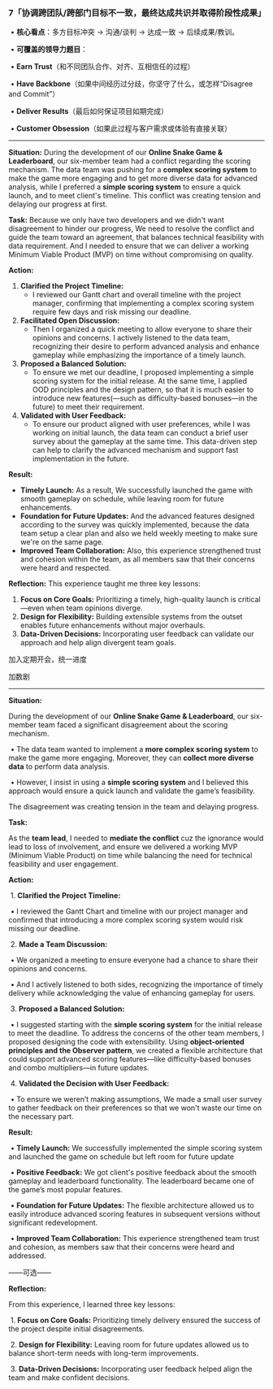 ### **7「协调跨团队/跨部门目标不一致，最终达成共识并取得阶段性成果」**

​	•	**核心看点**：多方目标冲突 -> 沟通/谈判 -> 达成一致 -> 后续成果/教训。

​	•	**可覆盖的领导力题目**：

​	•	**Earn Trust**（和不同团队合作、对齐、互相信任的过程）

​	•	**Have Backbone**（如果中间经历过分歧，你坚守了什么，或怎样“Disagree and Commit”）

​	•	**Deliver Results**（最后如何保证项目如期完成）

​	•	**Customer Obsession**（如果此过程与客户需求或体验有直接关联）

------

**Situation:**
During the development of our **Online Snake Game & Leaderboard**, our six-member team had a conflict regarding the scoring mechanism. The data team was pushing for a **complex scoring system** to make the game more engaging and to get more diverse data for advanced analysis, while I preferred a **simple scoring system** to ensure a quick launch, and to meet client's timeline. This conflict was creating tension and delaying our progress at first.

**Task:**
Because we only have two developers and we didn't want disagreement to hinder our progress, We need to resolve the conflict and guide the team toward an agreement, that balances technical feasibility with data requirement. And I needed to ensure that we can deliver a working Minimum Viable Product (MVP) on time without compromising on quality.

**Action:**

1. **Clarified the Project Timeline:**
   - I reviewed our Gantt chart and overall timeline with the project manager, confirming that implementing a complex scoring system require few days and risk missing our deadline.
2. **Facilitated Open Discussion:**
   - Then I organized a quick meeting to allow everyone to share their opinions and concerns. I actively listened to the data team, recognizing their desire to perform advanced analysis and enhance gameplay while emphasizing the importance of a timely launch.
3. **Proposed a Balanced Solution:**
   - To ensure we met our deadline, I proposed implementing a simple scoring system for the initial release. At the same time, I applied OOD principles and the design pattern, so that it is much easier to introduce new features(—such as difficulty-based bonuses—in the future) to meet their requirement.
4. **Validated with User Feedback:**
   - To ensure our product aligned with user preferences, while I was working on initial launch, the data team can conduct a brief user survey about the gameplay at the same time. This data-driven step can help to clarify the advanced mechanism and support fast implementation in the future. 

**Result:**

- **Timely Launch:** As a result, We successfully launched the game with smooth gameplay on schedule, while leaving room for future enhancements. 
- **Foundation for Future Updates:** And the advanced features designed according to the survey was quickly implemented, because the data team setup a clear plan and also we held weekly meeting to make sure we're on the same page.
- **Improved Team Collaboration:** Also, this experience strengthened trust and cohesion within the team, as all members saw that their concerns were heard and respected.

**Reflection:**
This experience taught me three key lessons:

1. **Focus on Core Goals:** Prioritizing a timely, high-quality launch is critical—even when team opinions diverge.
2. **Design for Flexibility:** Building extensible systems from the outset enables future enhancements without major overhauls.
3. **Data-Driven Decisions:** Incorporating user feedback can validate our approach and help align divergent team goals.



加入定期开会，统一进度

加数剧

-------

**Situation:**

During the development of our **Online Snake Game & Leaderboard**, our six-member team faced a significant disagreement about the scoring mechanism.

​	•	The data team wanted to implement a **more complex scoring system**  to make the game more engaging. Moreover, they can **collect more diverse data** to perform data analysis.

​	•	However, I insist in using a **simple scoring system** and I believed this approach would ensure a quick launch and validate the game’s feasibility.


The disagreement was creating tension in the team and delaying progress.



**Task:**

As the **team lead**, I needed to **mediate the conflict** cuz the ignorance would lead to loss of involvement, and ensure we delivered a working MVP (Minimum Viable Product) on time while balancing the need for technical feasibility and user engagement.



**Action:**

​	1.	**Clarified the Project Timeline:**

​	•	I reviewed the Gantt Chart and timeline with our project manager and confirmed that introducing a more complex scoring system would risk missing our deadline.

​	2.	**Made a Team Discussion:**

​	•	We organized a meeting to ensure everyone had a chance to share their opinions and concerns.

​	•	And I actively listened to both sides, recognizing the importance of timely delivery while acknowledging the value of enhancing gameplay for users.

​	3.	**Proposed a Balanced Solution:**

​	•	I suggested starting with the **simple scoring system** for the initial release to meet the deadline. To address the concerns of the other team members, I proposed designing the code with extensibility. Using **object-oriented principles and the Observer pattern**, we created a flexible architecture that could support advanced scoring features—like difficulty-based bonuses and combo multipliers—in future updates.

​	4.	**Validated the Decision with User Feedback:**

​	•	To ensure we weren’t making assumptions, We made a small user survey to gather feedback on their preferences so that we won't waste our time on the necessary part.



**Result:**

​	•	**Timely Launch:** We successfully implemented the simple scoring system and launched the game on schedule but left room for future update

​	•	**Positive Feedback:** We got client's positive feedback about the smooth gameplay and leaderboard functionality. The leaderboard became one of the game’s most popular features.

​	•	**Foundation for Future Updates:** The flexible architecture allowed us to easily introduce advanced scoring features in subsequent versions without significant redevelopment.

​	•	**Improved Team Collaboration:** This experience strengthened team trust and cohesion, as members saw that their concerns were heard and addressed.



——可选——

**Reflection:**

From this experience, I learned three key lessons:

​	1.	**Focus on Core Goals:** Prioritizing timely delivery ensured the success of the project despite initial disagreements.

​	2.	**Design for Flexibility:** Leaving room for future updates allowed us to balance short-term needs with long-term improvements.

​	3.	**Data-Driven Decisions:** Incorporating user feedback helped align the team and make confident decisions.
